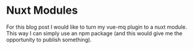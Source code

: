 # Nuxt Modules

For this blog post I would like to turn my vue-mq plugin to a nuxt module. This way I can simply use an npm package (and this would give me the opportunity to publish something). 
